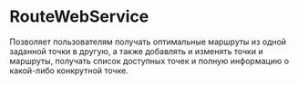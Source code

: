 # RouteWebService
Позволяет пользователям получать оптимальные маршруты из одной заданной точки в другую, а также добавлять и изменять точки и маршруты, получать список доступных точек и полную информацию о какой-либо конкрутной точке.
